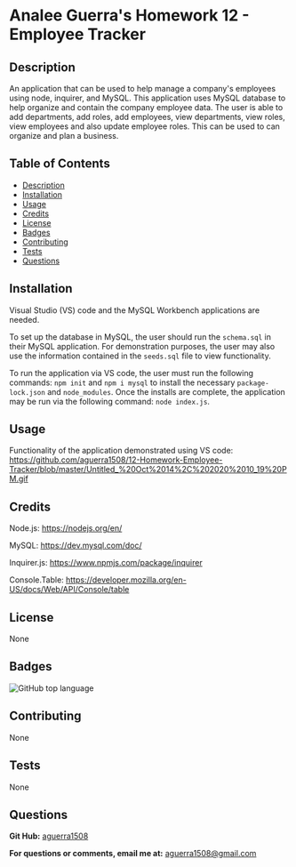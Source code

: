 # Analee Guerra's Homework 12 - Employee Tracker

## Description

An application that can be used to help manage a company's employees using node, inquirer, and MySQL. This application uses MySQL database to help organize and contain the company employee data. The user is able to add departments, add roles, add employees, view departments, view roles, view employees and also update employee roles. This can be used to can organize and plan a business.

## Table of Contents

* [Description](#description)
* [Installation](#installation)
* [Usage](#usage)
* [Credits](#credits)
* [License](#license)
* [Badges](#badges)
* [Contributing](#contributing)
* [Tests](#tests)
* [Questions](#questions)

## Installation

Visual Studio (VS) code and the MySQL Workbench applications are needed.

To set up the database in MySQL, the user should run the `schema.sql` in their MySQL application. For demonstration purposes, the user may also use the information contained in the `seeds.sql` file to view functionality. 

To run the application via VS code, the user must run the following commands: `npm init` and `npm i mysql` to install the necessary `package-lock.json` and `node_modules`. Once the installs are complete, the application may be run via the following command: `node index.js`.


## Usage

Functionality of the application demonstrated using VS code:
https://github.com/aguerra1508/12-Homework-Employee-Tracker/blob/master/Untitled_%20Oct%2014%2C%202020%2010_19%20PM.gif

## Credits

Node.js: https://nodejs.org/en/

MySQL: https://dev.mysql.com/doc/

Inquirer.js: https://www.npmjs.com/package/inquirer

Console.Table: https://developer.mozilla.org/en-US/docs/Web/API/Console/table

## License

None

## Badges

![GitHub top language](https://img.shields.io/github/languages/top/aguerra1508/12-Homework-Employee-Tracker)

## Contributing

None

## Tests

None

## Questions

__Git Hub:__ [aguerra1508](https://github.com/aguerra1508 "Git Hub")
  
  __For questions or comments, email me at:__ aguerra1508@gmail.com